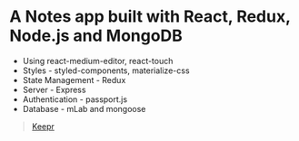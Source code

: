 # A Notes app built with React, Redux, Node.js and MongoDB

* Using react-medium-editor, react-touch
* Styles - styled-components, materialize-css
* State Management - Redux
* Server - Express
* Authentication - passport.js
* Database - mLab and mongoose

> [Keepr](https://keepr-note-app.herokuapp.com)
